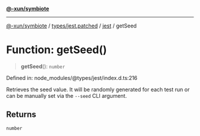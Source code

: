 [**@-xun/symbiote**](../../../../../README.md)

***

[@-xun/symbiote](../../../../../README.md) / [types/jest.patched](../../../README.md) / [jest](../README.md) / getSeed

# Function: getSeed()

> **getSeed**(): `number`

Defined in: node\_modules/@types/jest/index.d.ts:216

Retrieves the seed value. It will be randomly generated for each test run
or can be manually set via the `--seed` CLI argument.

## Returns

`number`
